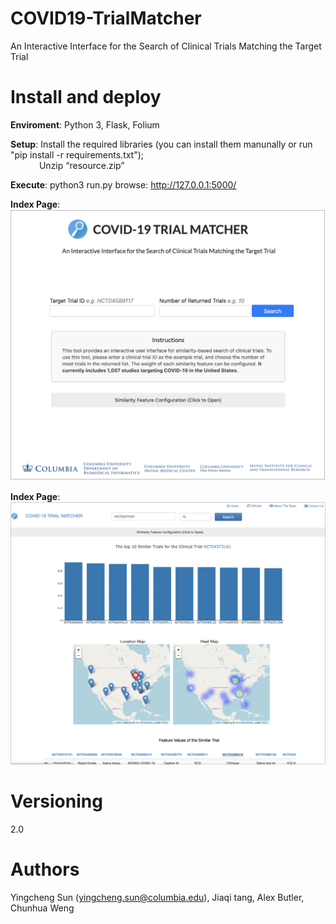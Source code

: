 # COVID19-TrialMatcher
An Interactive Interface for the Search of Clinical Trials Matching the Target Trial
    
# Install and deploy
**Enviroment**: Python 3, Flask, Folium  
    
**Setup**: Install the required libraries (you can install them manunally or run "pip install -r requirements.txt");  
&emsp;&emsp;&emsp; Unzip “resource.zip”  
    
**Execute**: python3 run.py browse: http://127.0.0.1:5000/  
  
**Index Page**:  
<img src="/pictures/index.png" alt="drawing" width="600"/>
  
**Index Page**:  
<img src="/pictures/result.png" alt="drawing" width="600"/>  

# Versioning
2.0
    
# Authors
Yingcheng Sun (yingcheng.sun@columbia.edu), Jiaqi tang, Alex Butler, Chunhua Weng 

